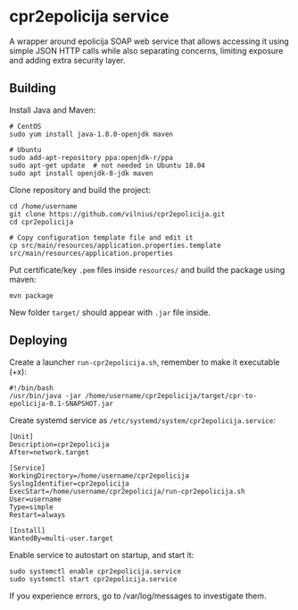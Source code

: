 # cpr2epolicija service

A wrapper around epolicija SOAP web service that allows accessing it using simple JSON HTTP calls
while also separating concerns, limiting exposure and adding extra security layer.

## Building

Install Java and Maven:
```
# CentOS
sudo yum install java-1.8.0-openjdk maven

# Ubuntu
sudo add-apt-repository ppa:openjdk-r/ppa
sudo apt-get update  # not needed in Ubuntu 18.04
sudo apt install openjdk-8-jdk maven
```

Clone repository and build the project:
```
cd /home/username
git clone https://github.com/vilnius/cpr2epolicija.git
cd cpr2epolicija

# Copy configuration template file and edit it
cp src/main/resources/application.properties.template src/main/resources/application.properties
```

Put certificate/key `.pem` files inside `resources/` and build the package using maven:
```
mvn package
```
New folder `target/` should appear with `.jar` file inside.


## Deploying

Create a launcher `run-cpr2epolicija.sh`, remember to make it executable (+x):
```
#!/bin/bash
/usr/bin/java -jar /home/username/cpr2epolicija/target/cpr-to-epolicija-0.1-SNAPSHOT.jar
```

Create systemd service as `/etc/systemd/system/cpr2epolicija.service`:
```
[Unit]
Description=cpr2epolicija
After=network.target

[Service]
WorkingDirectory=/home/username/cpr2epolicija
SyslogIdentifier=cpr2epolicija
ExecStart=/home/username/cpr2epolicija/run-cpr2epolicija.sh
User=username
Type=simple
Restart=always

[Install]
WantedBy=multi-user.target
```

Enable service to autostart on startup, and start it:
```
sudo systemctl enable cpr2epolicija.service
sudo systemctl start cpr2epolicija.service
```
If you experience errors, go to /var/log/messages to investigate them.
